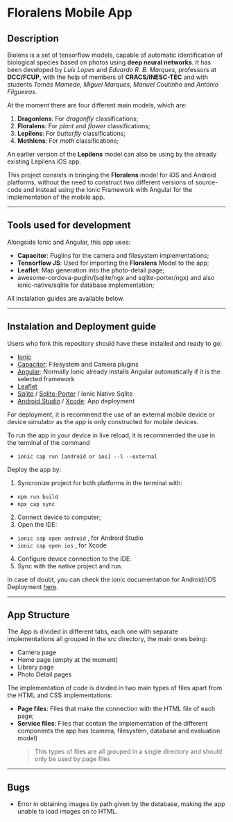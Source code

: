 # Floralens Mobile App

## Description
Biolens is a set of tensorflow models, capable of automatic identification of biological species based on photos using **deep neural networks**. 
It has been developed by *Luís Lopes* and *Eduardo R. B. Marques*, professors at **DCC/FCUP**, with the help of members of **CRACS/INESC-TEC** and with students
*Tomás Mamede*, *Miguel Marques*, *Manuel Coutinho* and *António Filgueiras*.

At the moment there are four different main models, which are:
  1. **Dragonlens**: For *dragonfly* classifications;
  2. **Floralens**: For *plant* and *flower* classifications;
  3. **Lepilens**: For *butterfly* classifications;
  4. **Mothlens**: For *moth* classifications;

An earlier version of the **Lepilens** model can also be using by the already existing Lepilens iOS app.

This project consists in bringing the **Floralens** model for iOS and Android platforms, without the need to construct two different versions of source-code and instead
using the Ionic Framework with Angular for the implementation of the mobile app.

---

## Tools used for development
Alongside Ionic and Angular, this app uses:
  - **Capacitor**: Puglins for the camera and filesystem implementations;
  - **Tensorflow JS**: Used for importing the **Floralens** Model to the app;
  - **Leaflet**: Map generation into the photo-detail page;
  - awesome-cordova-puglin/(sqlite/ngx and sqlite-porter/ngx) and also ionic-native/sqlite for database implementation;

All instalation guides are available below.

---

## Instalation and Deployment guide
Users who fork this repository should have these installed and ready to go:
  - [Ionic](https://ionicframework.com/docs/intro/cli)
  - [Capacitor](https://capacitorjs.com/docs/getting-started): Filesystem and Camera plugins
  - [Angular](https://angular.io/guide/setup-local): Normally Ionic already installs Angular automatically if it is the selected framework
  - [Leaflet](https://leafletjs.com/download.html)
  - [Sqlite](https://danielsogl.gitbook.io/awesome-cordova-plugins/sqlite) / [Sqlite-Porter](https://danielsogl.gitbook.io/awesome-cordova-plugins/sqlite) / Ionic Native Sqlite
  - [Android Studio](https://developer.android.com/studio?gclid=CjwKCAjwzJmlBhBBEiwAEJyLu5ptG4N9jQZ9ma6SSSBxDD0IfRrJv4lrqyKOR7tzQm1VetsSWqR9DBoCzdsQAvD_BwE&gclsrc=aw.ds) / [Xcode](https://developer.apple.com/xcode/resources/): App deployment

For deployment, it is recommend the use of an external mobile device or device simulator as the app is only constructed for mobile devices.

To run the app in your device in live reload, it is recommended the use in the terminal of the command 
- `ionic cap run [android or ios] --l --external`

Deploy the app by:
  1. Syncronize project for both platforms in the terminal with:
  - `npm run build`
  - `npx cap sync`
  2. Connect device to computer;
  3. Open the IDE:
  - `ionic cap open android` , for Android Studio
  - `ionic cap open ios` , for Xcode
  4. Configure device connection to the IDE.
  5. Sync with the native project and run.

In case of doubt, you can check the ionic documentation for Android/iOS Deployment [here](https://ionicframework.com/docs/angular/your-first-app/deploying-mobile).

---

## App Structure
The App is divided in different tabs, each one with separate implementations all grouped in the src directory, the main ones being:
  - Camera page
  - Home page (empty at the moment)
  - Library page
  - Photo Detail pages

The implementation of code is divided in two main types of files apart from the HTML and CSS implementations:
  - **Page files**: Files that make the connection with the HTML file of each page;
  - **Service files**: Files that contain the implementation of the different components the app has (camera, filesystem, database and evaluation model)
    > This types of files are all grouped in a single directory and should only be used by page files

---

## Bugs
- Error in obtaining images by path given by the database, making the app unable to load images on to HTML.
